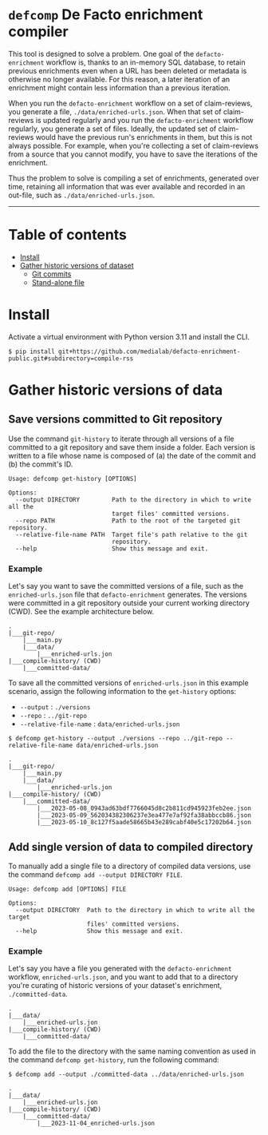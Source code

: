 # `defcomp` De Facto enrichment compiler

This tool is designed to solve a problem. One goal of the `defacto-enrichment` workflow is, thanks to an in-memory SQL database, to retain previous enrichments even when a URL has been deleted or metadata is otherwise no longer available. For this reason, a later iteration of an enrichment might contain less information than a previous iteration.

When you run the `defacto-enrichment` workflow on a set of claim-reviews, you generate a file, `./data/enriched-urls.json`. When that set of claim-reviews is updated regularly and you run the `defacto-enrichment` workflow regularly, you generate a set of files. Ideally, the updated set of claim-reviews would have the previous run's enrichments in them, but this is not always possible. For example, when you're collecting a set of claim-reviews from a source that you cannot modify, you have to save the iterations of the enrichment.

Thus the problem to solve is compiling a set of enrichments, generated over time, retaining all information that was ever available and recorded in an out-file, such as `./data/enriched-urls.json`.

---

# Table of contents

- [Install](#install)
- [Gather historic versions of dataset](#gather-historic-versions-of-data)
  - [Git commits](#save-versions-committed-to-git-repository)
  - [Stand-alone file](#add-single-version-of-data-to-compiled-directory)

# Install

Activate a virtual environment with Python version 3.11 and install the CLI.

```console
$ pip install git+https://github.com/medialab/defacto-enrichment-public.git#subdirectory=compile-rss
```

# Gather historic versions of data

## Save versions committed to Git repository

Use the command `git-history` to iterate through all versions of a file committed to a git repository and save them inside a folder. Each version is written to a file whose name is composed of (a) the date of the commit and (b) the commit's ID.

```console
Usage: defcomp get-history [OPTIONS]

Options:
  --output DIRECTORY         Path to the directory in which to write all the
                             target files' committed versions.
  --repo PATH                Path to the root of the targeted git repository.
  --relative-file-name PATH  Target file's path relative to the git
                             repository.
  --help                     Show this message and exit.
```

### Example

Let's say you want to save the committed versions of a file, such as the `enriched-urls.json` file that `defacto-enrichment` generates. The versions were committed in a git repository outside your current working directory (CWD). See the example architecture below.

```console
.
|___git-repo/
    |___main.py
    |___data/
        |___enriched-urls.jon
|___compile-history/ (CWD)
    |___committed-data/
```

To save all the committed versions of `enriched-urls.json` in this example scenario, assign the following information to the `get-history` options:

- `--output` : `./versions`
- `--repo` : `../git-repo`
- `--relative-file-name` : `data/enriched-urls.json`

```console
$ defcomp get-history --output ./versions --repo ../git-repo --relative-file-name data/enriched-urls.json
```

```console
.
|___git-repo/
    |___main.py
    |___data/
        |___enriched-urls.jon
|___compile-history/ (CWD)
    |___committed-data/
        |___2023-05-08_0943ad63bdf7766045d8c2b811cd945923feb2ee.json
        |___2023-05-09_562034382306237e3ea477e7af92fa38abbccb86.json
        |___2023-05-10_8c127f5aade58665b43e289cabf40e5c17202b64.json
```

## Add single version of data to compiled directory

To manually add a single file to a directory of compiled data versions, use the command `defcomp add --output DIRECTORY FILE`.

```console
Usage: defcomp add [OPTIONS] FILE

Options:
  --output DIRECTORY  Path to the directory in which to write all the target
                      files' committed versions.
  --help              Show this message and exit.
```

### Example

Let's say you have a file you generated with the `defacto-enrichment` workflow, `enriched-urls.json`, and you want to add that to a directory you're curating of historic versions of your dataset's enrichment, `./committed-data`.

```console
.
|___data/
    |___enriched-urls.jon
|___compile-history/ (CWD)
    |___committed-data/
```

To add the file to the directory with the same naming convention as used in the command `defcomp get-history`, run the following command:

```console
$ defcomp add --output ./committed-data ../data/enriched-urls.json
```

```console
.
|___data/
    |___enriched-urls.jon
|___compile-history/ (CWD)
    |___committed-data/
        |___2023-11-04_enriched-urls.json
```
